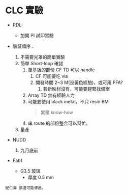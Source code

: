 # CLC 實驗
- RDL:
	- 加開 PI 試印實驗

- 驗証順序：
	1. 不需要光罩的簡單實驗
	2. 簡單 Short-loop 確認
		1. 單基版的部份 CF TD 可以 handle
			1. CF 可能要吃 via
			2. 開發時間 2~3 M(没黃色經驗)，或可用 PFA?
				1. 若新映材沒有，可能要趕緊找備案
		2. Array TD 無有經驗人力
		3. 可能要使用 black metal，不只 resin BM
			> 累積 know-how
		4. 串 route 的部份整合可以幫忙。
	3. 量產

- NUDD
	1. 九月底前

- Fab1
	- G3.5 玻璃
		- 厚度 0.5 mm


```ad-note
紀仁海 那邊可能導過。
```